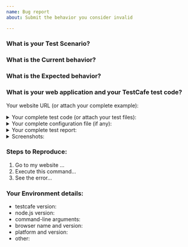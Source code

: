 ```yaml
---
name: Bug report
about: Submit the behavior you consider invalid

---
```


<!--
If you have all reproduction steps with a complete sample app, please share as many details as possible in the sections below.

Make sure that you tried using the latest TestCafe version (https://github.com/DevExpress/testcafe/releases), where this behavior might have been already addressed.

Before submitting an issue, please check CONTRIBUTING.md and existing issues in this repository (https://github.com/DevExpress/testcafe/issues) in case a similar issue exists or was already addressed. This may save your time (and ours).
-->

### What is your Test Scenario?
<!-- Describe what you'd like to test. -->
 
### What is the Current behavior?
<!-- Describe the behavior you see and consider invalid. -->
 
### What is the Expected behavior?
<!-- Describe what you expected to happen. -->
 
### What is your web application and your TestCafe test code?
<!-- Share a public accessible link to your application or provide a simple app which we can run. -->
 
Your website URL (or attach your complete example):

<details>
<summary>Your complete test code (or attach your test files):</summary>

<!-- Paste your test code here: --> 
```js
 
```
</details>

<details>
<summary>Your complete configuration file (if any):</summary>

<!-- Paste your complete test config file here (even if it is huge): -->
```

```
</details>

<details>
<summary>Your complete test report:</summary>

<!-- Paste your complete result test report here (even if it is huge): -->
```

```
</details>

<details>
<summary>Screenshots:</summary>
<!-- If applicable, add screenshots to help explain the issue. -->

```

```
</details>

### Steps to Reproduce:
<!-- Describe what we should do to reproduce the behavior you encountered. -->

1. Go to my website ...
3. Execute this command...
4. See the error...
 
### Your Environment details:
 
* testcafe version:                   <!-- run `testcafe -v` -->
* node.js version:                    <!-- run `node -v` -->
* command-line arguments:  <!-- example: "testcafe ie,chrome -e test.js" -->
* browser name and version: <!-- example: IE 11, Chrome 69, Firefox 100, etc. -->
* platform and version:          <!-- example: "macOS 10.14, Windows, Linux Ubuntu 18.04.1, iOS 12 -->
* other:                                   <!-- any notes you consider important -->
